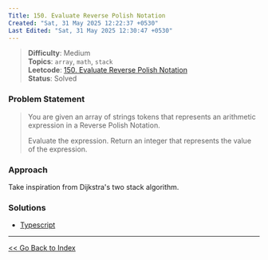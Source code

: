 ```yaml
---
Title: 150. Evaluate Reverse Polish Notation
Created: "Sat, 31 May 2025 12:22:37 +0530"
Last Edited: "Sat, 31 May 2025 12:30:47 +0530"
---
```


> **Difficulty**: Medium  
> **Topics**: `array`, `math`, `stack`  
> **Leetcode**: [150. Evaluate Reverse Polish Notation][leetcode-150]  
> **Status**: Solved

### Problem Statement

> You are given an array of strings tokens that represents an arithmetic
> expression in a Reverse Polish Notation.
>
> Evaluate the expression. Return an integer that represents the value of the
> expression.

### Approach

Take inspiration from Dijkstra's two stack algorithm.

### Solutions

- [Typescript](./ts/solution.ts)

---

[<< Go Back to Index](../../index.md)

[leetcode-150]: https://leetcode.com/problems/evaluate-reverse-polish-notation/
